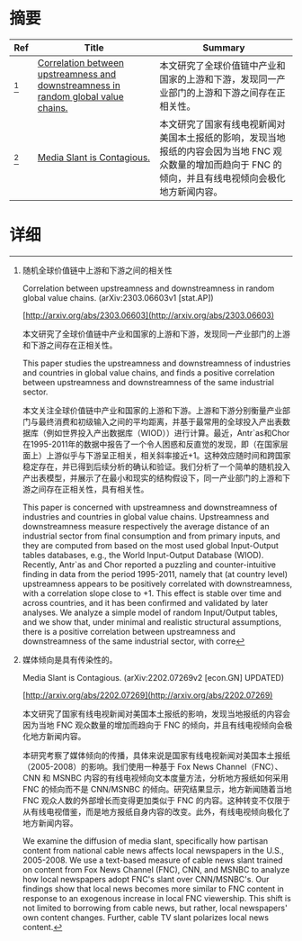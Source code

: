 # 摘要

| Ref | Title | Summary |
| --- | --- | --- |
| [^1] | [Correlation between upstreamness and downstreamness in random global value chains.](http://arxiv.org/abs/2303.06603) | 本文研究了全球价值链中产业和国家的上游和下游，发现同一产业部门的上游和下游之间存在正相关性。 |
| [^2] | [Media Slant is Contagious.](http://arxiv.org/abs/2202.07269) | 本文研究了国家有线电视新闻对美国本土报纸的影响，发现当地报纸的内容会因为当地 FNC 观众数量的增加而趋向于 FNC 的倾向，并且有线电视倾向会极化地方新闻内容。 |

# 详细

[^1]: 随机全球价值链中上游和下游之间的相关性

    Correlation between upstreamness and downstreamness in random global value chains. (arXiv:2303.06603v1 [stat.AP])

    [http://arxiv.org/abs/2303.06603](http://arxiv.org/abs/2303.06603)

    本文研究了全球价值链中产业和国家的上游和下游，发现同一产业部门的上游和下游之间存在正相关性。

    This paper studies the upstreamness and downstreamness of industries and countries in global value chains, and finds a positive correlation between upstreamness and downstreamness of the same industrial sector.

    本文关注全球价值链中产业和国家的上游和下游。上游和下游分别衡量产业部门与最终消费和初级输入之间的平均距离，并基于最常用的全球投入产出表数据库（例如世界投入产出数据库（WIOD））进行计算。最近，Antr\`as和Chor在1995-2011年的数据中报告了一个令人困惑和反直觉的发现，即（在国家层面上）上游似乎与下游呈正相关，相关斜率接近+1。这种效应随时间和跨国家稳定存在，并已得到后续分析的确认和验证。我们分析了一个简单的随机投入产出表模型，并展示了在最小和现实的结构假设下，同一产业部门的上游和下游之间存在正相关性，具有相关性。

    This paper is concerned with upstreamness and downstreamness of industries and countries in global value chains. Upstreamness and downstreamness measure respectively the average distance of an industrial sector from final consumption and from primary inputs, and they are computed from based on the most used global Input-Output tables databases, e.g., the World Input-Output Database (WIOD). Recently, Antr\`as and Chor reported a puzzling and counter-intuitive finding in data from the period 1995-2011, namely that (at country level) upstreamness appears to be positively correlated with downstreamness, with a correlation slope close to $+1$. This effect is stable over time and across countries, and it has been confirmed and validated by later analyses. We analyze a simple model of random Input/Output tables, and we show that, under minimal and realistic structural assumptions, there is a positive correlation between upstreamness and downstreamness of the same industrial sector, with corre
    
[^2]: 媒体倾向是具有传染性的。

    Media Slant is Contagious. (arXiv:2202.07269v2 [econ.GN] UPDATED)

    [http://arxiv.org/abs/2202.07269](http://arxiv.org/abs/2202.07269)

    本文研究了国家有线电视新闻对美国本土报纸的影响，发现当地报纸的内容会因为当地 FNC 观众数量的增加而趋向于 FNC 的倾向，并且有线电视倾向会极化地方新闻内容。

    

    本研究考察了媒体倾向的传播，具体来说是国家有线电视新闻对美国本土报纸（2005-2008）的影响。我们使用一种基于 Fox News Channel（FNC）、CNN 和 MSNBC 内容的有线电视倾向文本度量方法，分析地方报纸如何采用 FNC 的倾向而不是 CNN/MSNBC 的倾向。研究结果显示，地方新闻随着当地 FNC 观众人数的外部增长而变得更加类似于 FNC 的内容。这种转变不仅限于从有线电视借鉴，而是地方报纸自身内容的改变。此外，有线电视倾向极化了地方新闻内容。

    We examine the diffusion of media slant, specifically how partisan content from national cable news affects local newspapers in the U.S., 2005-2008. We use a text-based measure of cable news slant trained on content from Fox News Channel (FNC), CNN, and MSNBC to analyze how local newspapers adopt FNC's slant over CNN/MSNBC's. Our findings show that local news becomes more similar to FNC content in response to an exogenous increase in local FNC viewership. This shift is not limited to borrowing from cable news, but rather, local newspapers' own content changes. Further, cable TV slant polarizes local news content.
    

